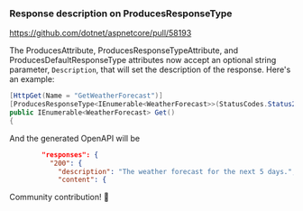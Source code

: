 ### Response description on ProducesResponseType

https://github.com/dotnet/aspnetcore/pull/58193

The ProducesAttribute, ProducesResponseTypeAttribute, and ProducesDefaultResponseType attributes now accept an optional string parameter, `Description`, that will set the description of the response. Here's an example:

```csharp
[HttpGet(Name = "GetWeatherForecast")]
[ProducesResponseType<IEnumerable<WeatherForecast>>(StatusCodes.Status200OK, Description = "The weather forecast for the next 5 days.")]
public IEnumerable<WeatherForecast> Get()
{
```

And the generated OpenAPI will be

```json
        "responses": {
          "200": {
            "description": "The weather forecast for the next 5 days.",
            "content": {
```

Community contribution! 🙏 